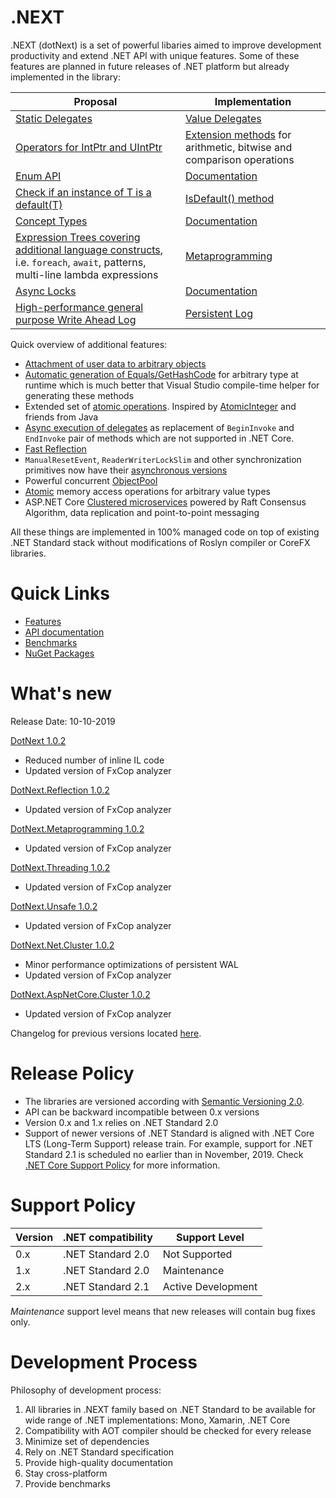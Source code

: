 .NEXT
====

.NEXT (dotNext) is a set of powerful libaries aimed to improve development productivity and extend .NET API with unique features. Some of these features are planned in future releases of .NET platform but already implemented in the library:

| Proposal | Implementation |
| ---- | ---- |
| [Static Delegates](https://github.com/dotnet/csharplang/blob/master/proposals/static-delegates.md) | [Value Delegates](https://sakno.github.io/dotNext/features/core/valued.html) |
| [Operators for IntPtr and UIntPtr](https://github.com/dotnet/corefx/issues/32775) | [Extension methods](https://sakno.github.io/dotNext/api/DotNext.ValueTypeExtensions.html) for arithmetic, bitwise and comparison operations |
| [Enum API](https://github.com/dotnet/corefx/issues/34077) | [Documentation](https://sakno.github.io/dotNext/features/core/enum.html) |
| [Check if an instance of T is a default(T)](https://github.com/dotnet/corefx/issues/16209) | [IsDefault() method](https://sakno.github.io/dotNext/api/DotNext.Runtime.Intrinsics.html#DotNext_Runtime_Intrinsics_IsDefault__1___0_) |
| [Concept Types](https://github.com/dotnet/csharplang/issues/110) | [Documentation](https://sakno.github.io/dotNext/features/concept.html) |
| [Expression Trees covering additional language constructs](https://github.com/dotnet/csharplang/issues/158), i.e. `foreach`, `await`, patterns, multi-line lambda expressions | [Metaprogramming](https://sakno.github.io/dotNext/features/metaprogramming/index.html) |
| [Async Locks](https://github.com/dotnet/corefx/issues/34073) | [Documentation](https://sakno.github.io/dotNext/features/threading/index.html) |
| [High-performance general purpose Write Ahead Log](https://github.com/dotnet/corefx/issues/25034) | [Persistent Log](https://sakno.github.io/dotNext/features/cluster/wal.html)  | 

Quick overview of additional features:

* [Attachment of user data to arbitrary objects](https://sakno.github.io/dotNext/features/core/userdata.html)
* [Automatic generation of Equals/GetHashCode](https://sakno.github.io/dotNext/features/core/autoeh.html) for arbitrary type at runtime which is much better that Visual Studio compile-time helper for generating these methods
* Extended set of [atomic operations](https://sakno.github.io/dotNext/features/core/atomic.html). Inspired by [AtomicInteger](https://docs.oracle.com/javase/10/docs/api/java/util/concurrent/atomic/AtomicInteger.html) and friends from Java
* [Async execution of delegates](https://sakno.github.io/dotNext/features/core/asyncd.html) as replacement of `BeginInvoke` and `EndInvoke` pair of methods which are not supported in .NET Core.
* [Fast Reflection](https://sakno.github.io/dotNext/features/reflection/fast.html)
* `ManualResetEvent`, `ReaderWriterLockSlim` and other synchronization primitives now have their [asynchronous versions](https://sakno.github.io/dotNext/features/threading/rwlock.html)
* Powerful concurrent [ObjectPool](https://sakno.github.io/dotNext/features/threading/objectpool.html)
* [Atomic](https://sakno.github.io/dotNext/features/core/atomic.html) memory access operations for arbitrary value types
* ASP.NET Core [Clustered microservices](https://sakno.github.io/dotNext/features/cluster/aspnetcore.html) powered by Raft Consensus Algorithm, data replication and point-to-point messaging

All these things are implemented in 100% managed code on top of existing .NET Standard stack without modifications of Roslyn compiler or CoreFX libraries.

# Quick Links

* [Features](https://sakno.github.io/dotNext/features/core/index.html)
* [API documentation](https://sakno.github.io/dotNext/api/DotNext.html)
* [Benchmarks](https://sakno.github.io/dotNext/benchmarks.html)
* [NuGet Packages](https://www.nuget.org/profiles/rvsakno)

# What's new
Release Date: 10-10-2019

<a href="https://www.nuget.org/packages/dotnext/1.0.2">DotNext 1.0.2</a>
* Reduced number of inline IL code
* Updated version of FxCop analyzer

<a href="https://www.nuget.org/packages/dotnext.reflection/1.0.2">DotNext.Reflection 1.0.2</a>
* Updated version of FxCop analyzer

<a href="https://www.nuget.org/packages/dotnext.metaprogramming/1.0.2">DotNext.Metaprogramming 1.0.2</a>
* Updated version of FxCop analyzer

<a href="https://www.nuget.org/packages/dotnext.threading/1.0.2">DotNext.Threading 1.0.2</a>
* Updated version of FxCop analyzer

<a href="https://www.nuget.org/packages/dotnext.unsafe/1.0.2">DotNext.Unsafe 1.0.2</a>
* Updated version of FxCop analyzer

<a href="https://www.nuget.org/packages/dotnext.net.cluster/1.0.2">DotNext.Net.Cluster 1.0.2</a>
* Minor performance optimizations of persistent WAL
* Updated version of FxCop analyzer

<a href="https://www.nuget.org/packages/dotnext.aspnetcore.cluster/1.0.2">DotNext.AspNetCore.Cluster 1.0.2</a>
* Updated version of FxCop analyzer

Changelog for previous versions located [here](./CHANGELOG.md).

# Release Policy
* The libraries are versioned according with [Semantic Versioning 2.0](https://semver.org/).
* API can be backward incompatible between 0.x versions
* Version 0.x and 1.x relies on .NET Standard 2.0
* Support of newer versions of .NET Standard is aligned with .NET Core LTS (Long-Term Support) release train. For example, support for .NET Standard 2.1 is scheduled no earlier than in November, 2019. Check [.NET Core Support Policy](https://dotnet.microsoft.com/platform/support/policy/dotnet-core) for more information.

# Support Policy
| Version | .NET compatibility | Support Level |
| ---- | ---- | ---- |
| 0.x | .NET Standard 2.0 | Not Supported |
| 1.x | .NET Standard 2.0 | Maintenance |
| 2.x | .NET Standard 2.1 | Active Development |

_Maintenance_ support level means that new releases will contain bug fixes only.

# Development Process
Philosophy of development process:
1. All libraries in .NEXT family based on .NET Standard to be available for wide range of .NET implementations: Mono, Xamarin, .NET Core
1. Compatibility with AOT compiler should be checked for every release
1. Minimize set of dependencies
1. Rely on .NET Standard specification
1. Provide high-quality documentation
1. Stay cross-platform
1. Provide benchmarks